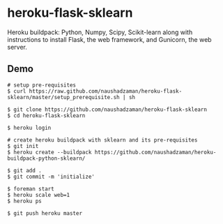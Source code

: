 heroku-flask-sklearn
====================

Heroku buildpack: Python, Numpy, Scipy, Scikit-learn along with instructions to install Flask, the web framework, and Gunicorn, the web server.

Demo
----
    # setup pre-requisites
    $ curl https://raw.github.com/naushadzaman/heroku-flask-sklearn/master/setup_prerequisite.sh | sh

    $ git clone https://github.com/naushadzaman/heroku-flask-sklearn
    $ cd heroku-flask-sklearn

    $ heroku login

    # create heroku buildpack with sklearn and its pre-requisites
    $ git init
    $ heroku create --buildpack https://github.com/naushadzaman/heroku-buildpack-python-sklearn/

    $ git add .
    $ git commit -m 'initialize'

    $ foreman start
    $ heroku scale web=1
    $ heroku ps

    $ git push heroku master
